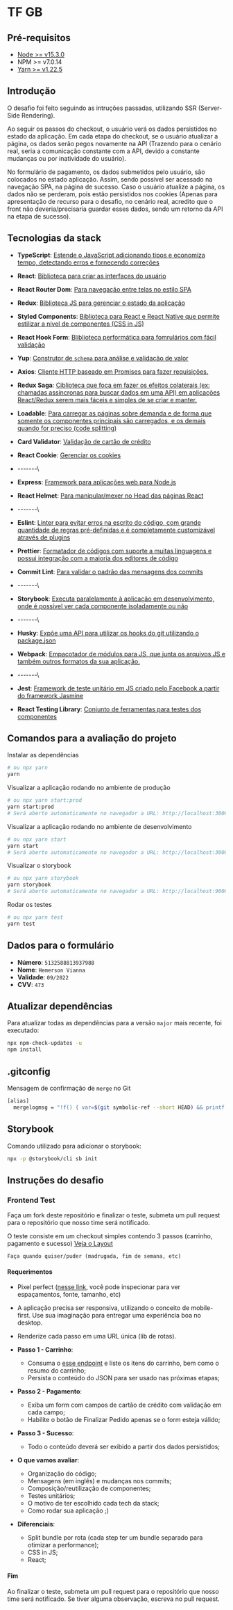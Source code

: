 # TF GB

## Pré-requisitos

- [Node >= v15.3.0](https://nodejs.org/en/)
- NPM >= v7.0.14
- [Yarn >= v1.22.5](https://yarnpkg.com/en/docs/install#linux-tab)

## Introdução

O desafio foi feito seguindo as intruções passadas, utilizando SSR (Server-Side Rendering).

Ao seguir os passos do checkout, o usuário verá os dados persistidos no estado da aplicação. Em cada etapa do checkout, se o usuário atualizar a página, os dados serão pegos novamente na API (Trazendo para o cenário real, seria a comunicação constante com a API, devido a constante mudanças ou por inatividade do usuário).

No formulário de pagamento, os dados submetidos pelo usuário, são colocados no estado aplicação. Assim, sendo possível ser acessado na navegação SPA, na página de sucesso. Caso o usuário atualize a página, os dados não se perderam, pois estão persistidos nos cookies (Apenas para apresentação de recurso para o desafio, no cenário real, acredito que o front não deveria/precisaria guardar esses dados, sendo um retorno da API na etapa de sucesso).

## Tecnologias da stack

- **TypeScript**: [Estende o JavaScript adicionando tipos e economiza tempo, detectando erros e fornecendo correções](https://www.typescriptlang.org/pt/)

- **React**: [Biblioteca para criar as interfaces do usuário](https://pt-br.reactjs.org/)
- **React Router Dom**: [Para navegação entre telas no estilo SPA](https://reactrouter.com/web/guides/quick-start)
- **Redux**: [Biblioteca JS para gerenciar o estado da aplicação](https://redux.js.org/)
- **Styled Components**: [Biblioteca para React e React Native que permite estilizar a nível de componentes (CSS in JS)](https://styled-components.com/)
- **React Hook Form**: [Bliblioteca performática para fomrulários com fácil validação](https://react-hook-form.com/)
- **Yup**: [Construtor de `schema` para análise e validação de valor](https://github.com/jquense/yup)
- **Axios**: [Cliente HTTP baseado em Promises para fazer requisições.](https://github.com/axios/axios)
- **Redux Saga**: [Ciblioteca que foca em fazer os efeitos colaterais (ex: chamadas assíncronas para buscar dados em uma API) em aplicações React/Redux serem mais fáceis e simples de se criar e manter.](https://redux-saga.js.org/)
- **Loadable**: [Para carregar as páginas sobre demanda e de forma que somente os componentes principais são carregados, e os demais quando for preciso (code splitting)](https://loadable-components.com/)
- **Card Validator**: [Validação de cartão de crédito](https://github.com/braintree/card-validator)
- **React Cookie**: [Gerenciar os cookies](https://github.com/reactivestack/cookies)
- \-\-\-\-\-\-\-\
- **Express**: [Framework para aplicações web para Node.js](https://expressjs.com/pt-br/)
- **React Helmet**: [Para manipular/mexer no Head das páginas React](https://github.com/nfl/react-helmet)
- \-\-\-\-\-\-\-\
- **Eslint**: [Linter para evitar erros na escrito do código, com grande quantidade de regras pré-definidas e é completamente customizável através de plugins](https://eslint.org/)
- **Prettier**: [Formatador de códigos com suporte a muitas linguagens e possui integração com a maioria dos editores de código](https://prettier.io/)
- **Commit Lint**: [Para validar o padrão das mensagens dos commits](https://commitlint.js.org/#/)
- \-\-\-\-\-\-\-\
- **Storybook**: [Executa paralelamente à aplicação em desenvolvimento, onde é possível ver cada componente isoladamente ou não](https://storybook.js.org/)
- \-\-\-\-\-\-\-\
- **Husky**: [Expõe uma API para utilizar os hooks do git utilizando o package.json](https://typicode.github.io/husky/#/)
- **Webpack**: [Empacotador de módulos para JS, que junta os arquivos JS e também outros formatos da sua aplicação.](https://webpack.js.org/)
- \-\-\-\-\-\-\-\
- **Jest**: [Framework de teste unitário em JS criado pelo Facebook a partir do framework Jasmine](https://jestjs.io/)
- **React Testing Library**: [Conjunto de ferramentas para testes dos componentes](https://testing-library.com/docs/react-testing-library/intro/)

## Comandos para a avaliação do projeto

Instalar as dependências

```bash
# ou npx yarn
yarn
```

Visualizar a aplicação rodando no ambiente de produção

```bash
# ou npx yarn start:prod
yarn start:prod
# Será aberto automaticamente no navegador a URL: http://localhost:3000/carrinho/5b15c4923100004a006f3c07
```

Visualizar a aplicação rodando no ambiente de desenvolvimento

```bash
# ou npx yarn start
yarn start
# Será aberto automaticamente no navegador a URL: http://localhost:3000/carrinho/5b15c4923100004a006f3c07
```

Visualizar o storybook

```bash
# ou npx yarn storybook
yarn storybook
# Será aberto automaticamente no navegador a URL: http://localhost:9000
```

Rodar os testes

```bash
# ou npx yarn test
yarn test
```

## Dados para o formulário

- **Número**: `5132588813937988`
- **Nome**: `Hemerson Vianna`
- **Validade**: `09/2022`
- **CVV**: `473`

## Atualizar dependências

Para atualizar todas as dependências para a versão `major` mais recente, foi executado:

```bash
npx npm-check-updates -u
npm install
```

## .gitconfig

Mensagem de confirmação de `merge` no Git

```bash
[alias]
  mergelogmsg = "!f() { var=$(git symbolic-ref --short HEAD) && printf 'Merge branch %s into %s\n\n::SUMMARY::\nBranch %s commits:\n' $1 $var $1 > temp_merge_msg && git log --format=format:'%s' $var..$1 >> temp_merge_msg && printf '\n\nBranch %s commits:\n' $var >> temp_merge_msg && git log --format=format:'%s' $1..$var >> temp_merge_msg && printf '\n\n* * * * * * * * * * * * * * * * * * * * * * * * *\n::DETAILS::\n' >> temp_merge_msg && git log --left-right $var...$1 >> temp_merge_msg && git merge --no-ff --no-commit $1 && git commit -eF temp_merge_msg; rm -f temp_merge_msg;}; f"
```

## Storybook

Comando utilizado para adicionar o storybook:

```bash
npx -p @storybook/cli sb init
```

## Instruções do desafio

### Frontend Test

Faça um fork deste repositório e finalizar o teste, submeta um pull request para o repositório que nosso time será notificado.

O teste consiste em um checkout simples contendo 3 passos (carrinho, pagamento e sucesso) [Veja o Layout](https://projects.invisionapp.com/prototype/font-test-cji0j0khf005c1t0132358e8k)

`Faça quando quiser/puder (madrugada, fim de semana, etc)`

#### Requerimentos

- Pixel perfect ([nesse link](https://projects.invisionapp.com/prototype/font-test-cji0j0khf005c1t0132358e8k), você pode inspecionar para ver espaçamentos, fonte, tamanho, etc)
- A aplicação precisa ser responsiva, utilizando o conceito de mobile-first. Use sua imaginação para entregar uma experiência boa no desktop.
- Renderize cada passo em uma URL única (lib de rotas).

- **Passo 1 - Carrinho**:

  - Consuma o [esse endpoint](http://www.mocky.io/v2/5b15c4923100004a006f3c07) e liste os itens do carrinho, bem como o resumo do carrinho;
  - Persista o conteúdo do JSON para ser usado nas próximas etapas;

- **Passo 2 - Pagamento**:

  - Exiba um form com campos de cartão de crédito com validação em cada campo;
  - Habilite o botão de Finalizar Pedido apenas se o form esteja válido;

- **Passo 3 - Sucesso**:
  - Todo o conteúdo deverá ser exibido a partir dos dados persistidos;
- **O que vamos avaliar**:

  - Organização do código;
  - Mensagens (em inglês) e mudanças nos commits;
  - Composição/reutilização de componentes;
  - Testes unitários;
  - O motivo de ter escolhido cada tech da stack;
  - Como rodar sua aplicação ;)

- **Diferenciais**:
  - Split bundle por rota (cada step ter um bundle separado para otimizar a performance);
  - CSS in JS;
  - React;

#### Fim

Ao finalizar o teste, submeta um pull request para o repositório que nosso time será notificado. Se tiver alguma observação, escreva no pull request.
